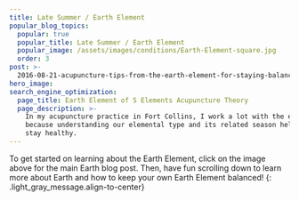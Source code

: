 ```yaml
---
title: Late Summer / Earth Element
popular_blog_topics:
  popular: true
  popular_title: Late Summer / Earth Element
  popular_image: /assets/images/conditions/Earth-Element-square.jpg
  order: 3
post: >-
  2016-08-21-acupuncture-tips-from-the-earth-element-for-staying-balanced-in-late-summer
hero_image:
search_engine_optimization:
  page_title: Earth Element of 5 Elements Acupuncture Theory
  page_description: >-
    In my acupuncture practice in Fort Collins, I work a lot with the elements
    because understanding our elemental type and its related season helps us
    stay healthy.
---
```


To get started on learning about the Earth Element, click on the image above for the main Earth blog post. Then, have fun scrolling down to learn more about Earth and how to keep your own Earth Element balanced!
{: .light_gray_message.align-to-center}